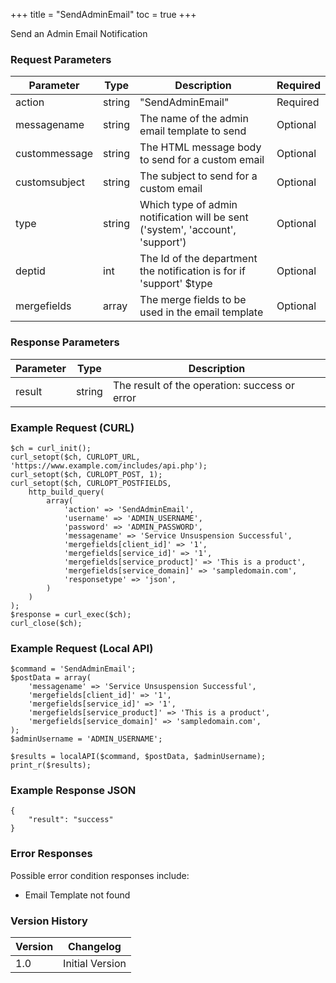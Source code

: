 +++
title = "SendAdminEmail"
toc = true
+++

Send an Admin Email Notification

### Request Parameters

| Parameter | Type | Description | Required |
| --------- | ---- | ----------- | -------- |
| action | string | "SendAdminEmail" | Required |
| messagename | string | The name of the admin email template to send | Optional |
| custommessage | string | The HTML message body to send for a custom email | Optional |
| customsubject | string | The subject to send for a custom email | Optional |
| type | string | Which type of admin notification will be sent ('system', 'account', 'support') | Optional |
| deptid | int | The Id of the department the notification is for if 'support' $type | Optional |
| mergefields | array | The merge fields to be used in the email template | Optional |

### Response Parameters

| Parameter | Type | Description |
| --------- | ---- | ----------- |
| result | string | The result of the operation: success or error |


### Example Request (CURL)

```
$ch = curl_init();
curl_setopt($ch, CURLOPT_URL, 'https://www.example.com/includes/api.php');
curl_setopt($ch, CURLOPT_POST, 1);
curl_setopt($ch, CURLOPT_POSTFIELDS,
    http_build_query(
        array(
            'action' => 'SendAdminEmail',
            'username' => 'ADMIN_USERNAME',
            'password' => 'ADMIN_PASSWORD',
            'messagename' => 'Service Unsuspension Successful',
            'mergefields[client_id]' => '1',
            'mergefields[service_id]' => '1',
            'mergefields[service_product]' => 'This is a product',
            'mergefields[service_domain]' => 'sampledomain.com',
            'responsetype' => 'json',
        )
    )
);
$response = curl_exec($ch);
curl_close($ch);
```


### Example Request (Local API)

```
$command = 'SendAdminEmail';
$postData = array(
    'messagename' => 'Service Unsuspension Successful',
    'mergefields[client_id]' => '1',
    'mergefields[service_id]' => '1',
    'mergefields[service_product]' => 'This is a product',
    'mergefields[service_domain]' => 'sampledomain.com',
);
$adminUsername = 'ADMIN_USERNAME';

$results = localAPI($command, $postData, $adminUsername);
print_r($results);
```


### Example Response JSON

```
{
    "result": "success"
}
```


### Error Responses

Possible error condition responses include:

* Email Template not found


### Version History

| Version | Changelog |
| ------- | --------- |
| 1.0 | Initial Version |
